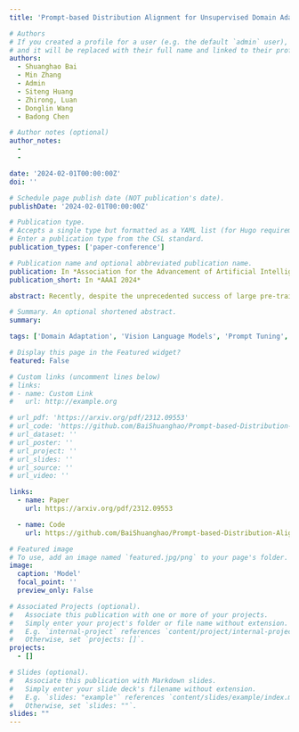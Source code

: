 ```yaml
---
title: 'Prompt-based Distribution Alignment for Unsupervised Domain Adaptation'

# Authors
# If you created a profile for a user (e.g. the default `admin` user), write the username (folder name) here
# and it will be replaced with their full name and linked to their profile.
authors:
  - Shuanghao Bai
  - Min Zhang
  - Admin
  - Siteng Huang
  - Zhirong, Luan
  - Donglin Wang  
  - Badong Chen

# Author notes (optional)
author_notes:
  - 
  - 

date: '2024-02-01T00:00:00Z'
doi: ''

# Schedule page publish date (NOT publication's date).
publishDate: '2024-02-01T00:00:00Z'

# Publication type.
# Accepts a single type but formatted as a YAML list (for Hugo requirements).
# Enter a publication type from the CSL standard.
publication_types: ['paper-conference']

# Publication name and optional abbreviated publication name.
publication: In *Association for the Advancement of Artificial Intelligence*
publication_short: In *AAAI 2024*

abstract: Recently, despite the unprecedented success of large pre-trained visual-language models (VLMs) on a wide range of downstream tasks, the real-world unsupervised domain adaptation (UDA) problem is still not well explored. Therefore, in this paper, we first experimentally demonstrate that the unsupervised-trained VLMs can significantly reduce the distribution discrepancy between source and target domains, thereby improving the performance of UDA. However, a major challenge for directly deploying such models on downstream UDA tasks is prompt engineering, which requires aligning the domain knowledge of source and target domains , since the performance of UDA is severely influenced by a good domain-invariant representation. We further propose a Prompt-based Distribution Alignment (PDA) method to incorporate the domain knowledge into prompt learning. Specifically, PDA employs a two-branch prompt-tuning paradigm, namely base branch and alignment branch. The base branch focuses on integrating class-related representation into prompts, ensuring discrimination among different classes. To further minimize domain discrepancy, for the alignment branch, we construct feature banks for both the source and target domains and propose image-guided feature tuning (IFT) to make the input attend to feature banks, which effectively integrates self-enhanced and cross-domain features into the model. In this way, these two branches can be mutually promoted to enhance the adaptation of VLMs for UDA. We conduct extensive experiments on three benchmarks to demonstrate that our proposed PDA achieves state-of-the-art performance. The code is available at https://github.com/BaiShuanghao/Prompt-based-Distribution-Alignment.

# Summary. An optional shortened abstract.
summary: 

tags: ['Domain Adaptation', 'Vision Language Models', 'Prompt Tuning', 'Generalization']

# Display this page in the Featured widget?
featured: False

# Custom links (uncomment lines below)
# links:
# - name: Custom Link
#   url: http://example.org

# url_pdf: 'https://arxiv.org/pdf/2312.09553'
# url_code: 'https://github.com/BaiShuanghao/Prompt-based-Distribution-Alignment'
# url_dataset: ''
# url_poster: ''
# url_project: ''
# url_slides: ''
# url_source: ''
# url_video: ''

links:
  - name: Paper
    url: https://arxiv.org/pdf/2312.09553

  - name: Code
    url: https://github.com/BaiShuanghao/Prompt-based-Distribution-Alignment

# Featured image
# To use, add an image named `featured.jpg/png` to your page's folder.
image:
  caption: 'Model'
  focal_point: ''
  preview_only: False

# Associated Projects (optional).
#   Associate this publication with one or more of your projects.
#   Simply enter your project's folder or file name without extension.
#   E.g. `internal-project` references `content/project/internal-project/index.md`.
#   Otherwise, set `projects: []`.
projects:
  - []

# Slides (optional).
#   Associate this publication with Markdown slides.
#   Simply enter your slide deck's filename without extension.
#   E.g. `slides: "example"` references `content/slides/example/index.md`.
#   Otherwise, set `slides: ""`.
slides: ""
---
```


<!-- {{% callout note %}}
Click the _Cite_ button above to demo the feature to enable visitors to import publication metadata into their reference management software.
{{% /callout %}}

{{% callout note %}}
Create your slides in Markdown - click the _Slides_ button to check out the example.
{{% /callout %}}

Add the publication's **full text** or **supplementary notes** here. You can use rich formatting such as including [code, math, and images](https://docs.hugoblox.com/content/writing-markdown-latex/). -->
